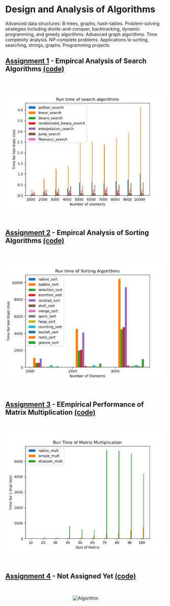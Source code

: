 # Design and Analysis of Algorithms

Advanced data structures: B-trees, graphs, hash-tables. Problem-solving strategies including divide-and-conquer, backtracking, dynamic programming, and greedy algorithms. Advanced graph algorithms. Time complexity analysis. NP-complete problems. Applications to sorting, searching, strings, graphs. Programming projects. 

## [Assignment 1](https://drive.google.com/open?id=1OxHV61h49uulY6zSPOI-0k0ARXxfk-jG) - Empircal Analysis of Search Algorithms [(code)](https://github.com/iakil/CSCI323_Design-and-Analysis-of-Algorithms/blob/main/Assignments/Assignment1/A_Bhuiyan_Assgn1.py)

<br>

<p align="center">
  <img src="https://github.com/iakil/CSCI323/blob/main/Assignments/Assignment1/Assignment1.png" alt="Search Algorithms">
</p>

<br>

## [Assignment 2](https://docs.google.com/document/d/1yHQJErWWvb-uHm_yYrCBkD5JP-vZe9Ul/edit?usp=sharing&ouid=108521352184329535462&rtpof=true&sd=true) - Empircal Analysis of Sorting Algorithms [(code)](https://github.com/iakil/CSCI323_Design-and-Analysis-of-Algorithms/blob/main/Assignments/Assignment2/A_Bhuiyan_Assgn2.py)

<br>

<p align="center">
  <img src="https://github.com/iakil/CSCI323/blob/main/Assignments/Assignment2/Assignment2.png" alt="Sort Algorithms">
</p>

<br>

## [Assignment 3](https://docs.google.com/document/d/1KPKplnG4Yes_uNKM2toVjFXKluOyjIfX/edit?usp=sharing&ouid=108521352184329535462&rtpof=true&sd=true) - EEmpirical Performance of Matrix Multiplication [(code)](https://github.com/iakil/CSCI323_Design-and-Analysis-of-Algorithms/blob/main/Assignments/Assignment3/A_Bhuiyan_Assgn3.py)

<br>

<p align="center">
  <img src="https://github.com/iakil/CSCI323/blob/main/Assignments/Assignment3/Assignment3.png" alt="Matrix Multiplication">
</p>

<br>

## [Assignment 4](https://docs.google.com/document/d/1KPKplnG4Yes_uNKM2toVjFXKluOyjIfX/edit?usp=sharing&ouid=108521352184329535462&rtpof=true&sd=true) - Not Assigned Yet [(code)](https://github.com/iakil/CSCI323_Design-and-Analysis-of-Algorithms/blob/main/Assignments/Assignment4/A_Bhuiyan_Assgn4.py)

<br>

<p align="center">
  <img src="https://github.com/iakil/CSCI323/blob/main/Assignments/Assignment4/Assignment4.png" alt=" Algorithm">
</p>

<br>
